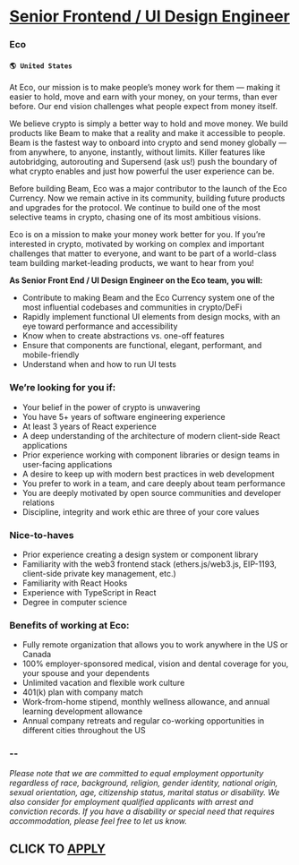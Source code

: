 # [Senior Frontend / UI Design Engineer](https://www.remotewlb.com/apply/senior-frontend-ui-design-engineer-59918)  
### Eco  
#### `🌎 United States`  

At Eco, our mission is to make people’s money work for them — making it easier to hold, move and earn with your money, on your terms, than ever before. Our end vision challenges what people expect from money itself.

We believe crypto is simply a better way to hold and move money. We build products like Beam to make that a reality and make it accessible to people. Beam is the fastest way to onboard into crypto and send money globally — from anywhere, to anyone, instantly, without limits. Killer features like autobridging, autorouting and Supersend (ask us!) push the boundary of what crypto enables and just how powerful the user experience can be.

Before building Beam, Eco was a major contributor to the launch of the Eco Currency. Now we remain active in its community, building future products and upgrades for the protocol. We continue to build one of the most selective teams in crypto, chasing one of its most ambitious visions.

Eco is on a mission to make your money work better for you. If you’re interested in crypto, motivated by working on complex and important challenges that matter to everyone, and want to be part of a world-class team building market-leading products, we want to hear from you!

 **As Senior Front End / UI Design Engineer on the Eco team, you will:**

  * Contribute to making Beam and the Eco Currency system one of the most influential codebases and communities in crypto/DeFi
  * Rapidly implement functional UI elements from design mocks, with an eye toward performance and accessibility
  * Know when to create abstractions vs. one-off features
  * Ensure that components are functional, elegant, performant, and mobile-friendly
  * Understand when and how to run UI tests

### We’re looking for you if:

  * Your belief in the power of crypto is unwavering
  * You have 5+ years of software engineering experience
  * At least 3 years of React experience
  * A deep understanding of the architecture of modern client-side React applications
  * Prior experience working with component libraries or design teams in user-facing applications
  * A desire to keep up with modern best practices in web development
  * You prefer to work in a team, and care deeply about team performance
  * You are deeply motivated by open source communities and developer relations
  * Discipline, integrity and work ethic are three of your core values

### Nice-to-haves

  * Prior experience creating a design system or component library
  * Familiarity with the web3 frontend stack (ethers.js/web3.js, EIP-1193, client-side private key management, etc.)
  * Familiarity with React Hooks
  * Experience with TypeScript in React
  * Degree in computer science

### Benefits of working at Eco:

  * Fully remote organization that allows you to work anywhere in the US or Canada
  * 100% employer-sponsored medical, vision and dental coverage for you, your spouse and your dependents
  * Unlimited vacation and flexible work culture
  * 401(k) plan with company match
  * Work-from-home stipend, monthly wellness allowance, and annual learning development allowance
  * Annual company retreats and regular co-working opportunities in different cities throughout the US

### \--

_Please note that we are committed to equal employment opportunity regardless of race, background, religion, gender identity, national origin, sexual orientation, age, citizenship status, marital status or disability. We also consider for employment qualified applicants with arrest and conviction records. If you have a disability or special need that requires accommodation, please feel free to let us know._

  
## CLICK TO [APPLY](https://www.remotewlb.com/apply/senior-frontend-ui-design-engineer-59918)

